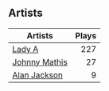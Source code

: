## Artists
Artists | Plays 
----- | -----: 
[Lady A](/artists/lady-a-33498) | 227
[Johnny Mathis](/artists/johnny-mathis-14581) | 27
[Alan Jackson](/artists/alan-jackson-69978) | 9


